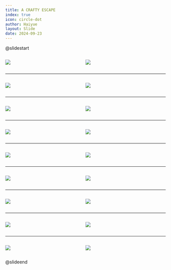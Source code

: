 ```yaml
---
title: A CRAFTY ESCAPE
index: true
icon: circle-dot
author: Haiyue
layout: Slide
date: 2024-09-23
---
```

 
@slidestart

<div style="display:flex">
<div style="flex:1">

![](https://raw.githubusercontent.com/yclord/reading/refs/heads/master/english/Level-R/A%20CRAFTY%20ESCAPE/001.webp)
</div>
<div style="flex:1">

![](https://raw.githubusercontent.com/yclord/reading/refs/heads/master/english/Level-R/A%20CRAFTY%20ESCAPE/002.webp)
</div>
</div>

---

<div style="display:flex">
<div style="flex:1">

![](https://raw.githubusercontent.com/yclord/reading/refs/heads/master/english/Level-R/A%20CRAFTY%20ESCAPE/003.webp)
</div>
<div style="flex:1">

![](https://raw.githubusercontent.com/yclord/reading/refs/heads/master/english/Level-R/A%20CRAFTY%20ESCAPE/004.webp)
</div>
</div>

---

<div style="display:flex">
<div style="flex:1">

![](https://raw.githubusercontent.com/yclord/reading/refs/heads/master/english/Level-R/A%20CRAFTY%20ESCAPE/005.webp)
</div>
<div style="flex:1">

![](https://raw.githubusercontent.com/yclord/reading/refs/heads/master/english/Level-R/A%20CRAFTY%20ESCAPE/006.webp)
</div>
</div>

---

<div style="display:flex">
<div style="flex:1">

![](https://raw.githubusercontent.com/yclord/reading/refs/heads/master/english/Level-R/A%20CRAFTY%20ESCAPE/007.webp)
</div>
<div style="flex:1">

![](https://raw.githubusercontent.com/yclord/reading/refs/heads/master/english/Level-R/A%20CRAFTY%20ESCAPE/008.webp)
</div>
</div>

---

<div style="display:flex">
<div style="flex:1">

![](https://raw.githubusercontent.com/yclord/reading/refs/heads/master/english/Level-R/A%20CRAFTY%20ESCAPE/009.webp)
</div>
<div style="flex:1">

![](https://raw.githubusercontent.com/yclord/reading/refs/heads/master/english/Level-R/A%20CRAFTY%20ESCAPE/010.webp)
</div>
</div>

---

<div style="display:flex">
<div style="flex:1">

![](https://raw.githubusercontent.com/yclord/reading/refs/heads/master/english/Level-R/A%20CRAFTY%20ESCAPE/011.webp)
</div>
<div style="flex:1">

![](https://raw.githubusercontent.com/yclord/reading/refs/heads/master/english/Level-R/A%20CRAFTY%20ESCAPE/012.webp)
</div>
</div>

---

<div style="display:flex">
<div style="flex:1">

![](https://raw.githubusercontent.com/yclord/reading/refs/heads/master/english/Level-R/A%20CRAFTY%20ESCAPE/013.webp)
</div>
<div style="flex:1">

![](https://raw.githubusercontent.com/yclord/reading/refs/heads/master/english/Level-R/A%20CRAFTY%20ESCAPE/014.webp)
</div>
</div>

---

<div style="display:flex">
<div style="flex:1">

![](https://raw.githubusercontent.com/yclord/reading/refs/heads/master/english/Level-R/A%20CRAFTY%20ESCAPE/015.webp)
</div>
<div style="flex:1">

![](https://raw.githubusercontent.com/yclord/reading/refs/heads/master/english/Level-R/A%20CRAFTY%20ESCAPE/016.webp)
</div>
</div>

---

<div style="display:flex">
<div style="flex:1">

![](https://raw.githubusercontent.com/yclord/reading/refs/heads/master/english/Level-R/A%20CRAFTY%20ESCAPE/017.webp)
</div>
<div style="flex:1">

![](https://raw.githubusercontent.com/yclord/reading/refs/heads/master/english/Level-R/A%20CRAFTY%20ESCAPE/018.webp)
</div>
</div>

@slideend